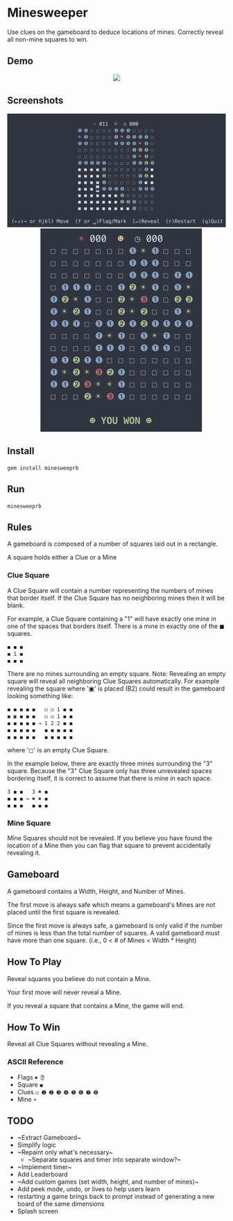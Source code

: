 # Minesweeper

Use clues on the gameboard to deduce locations of mines. Correctly reveal all non-mine squares to win.

## Demo
<p align="center">
  <a href="https://i.imgur.com/9VpbRzV.mp4"><img src="https://i.imgur.com/9VpbRzV.jpg?fbplay" width="390"/></a>
</p>

## Screenshots
<p align="center">
  <img src="screenshots/play.png" width="940" />
  <img src="screenshots/win.png" width="394" />
</p>


## Install

```
gem install minesweeprb
```

## Run

```
minesweeprb
```

## Rules
A gameboard is composed of a number of squares laid out in a rectangle. 

A square holds either a Clue or a Mine

### Clue Square
A Clue Square will contain a number representing the numbers of mines that border itself. If the Clue Square has no neighboring mines then it will be blank.

For example, a Clue Square containing a "1" will have exactly one mine in one of the spaces that borders itself.
There is a mine in exactly one of the ◼ squares.
```
◼ ◼ ◼
◼ 1 ◼
◼ ◼ ◼
```

There are no mines surrounding an empty square. Note: Revealing an empty square will reveal all neighboring Clue Squares automatically. For example revealing the square where '▣' is placed (B2) could result in the gameboard looking something like:
```
◼ ◼ ◼ ◼ ◼   ◻ ◻ 1 ◼ ◼
◼ ▣ ◼ ◼ ◼   ◻ ◻ 1 ◼ ◼
◼ ◼ ◼ ◼ ◼ → 1 2 2 ◼ ◼
◼ ◼ ◼ ◼ ◼   ◼ ◼ ◼ ◼ ◼
◼ ◼ ◼ ◼ ◼   ◼ ◼ ◼ ◼ ◼
```
where '◻' is an empty Clue Square.

In the example below, there are exactly three mines surrounding the "3" square. Because the "3" Clue Square only has three unrevealed spaces bordering itself, it is correct to assume that there is mine in each space.
```
3 ◼ ◼   3 ✖ ◼
◼ ◼ ◼ → ✖ ✖ ◼
◼ ◼ ◼   ◼ ◼ ◼
```

### Mine Square
Mine Squares should not be revealed. If you believe you have found the location of a Mine then you can flag that square to prevent accidentally revealing it.

## Gameboard
A gameboard contains a Width, Height, and Number of Mines.

The first move is always safe which means a gameboard's Mines are not placed until the first square is revealed.

Since the first move is always safe, a gameboard is only valid if the number of mines is less than the total number of squares. A valid gameboard must have more than one square. (i.e., 0 < # of Mines < Width * Height)

## How To Play
Reveal squares you believe do not contain a Mine.

Your first move will never reveal a Mine.

If you reveal a square that contains a Mine, the game will end.

## How To Win
Reveal all Clue Squares without revealing a Mine.

### ASCII Reference
* Flags `✖ ⍰`
* Square `◼`
* Clues `◻ ➊ ➋ ➌ ➍ ➎ ➏ ➐ ➑`
* Mine `☀`


## TODO
* ~Extract Gameboard~
* Simplify logic
* ~Repaint only what's necessary~
  * ~Separate squares and timer into separate window?~
* ~Implement timer~
* Add Leaderboard
* ~Add custom games (set width, height, and number of mines)~
* Add peek mode, undo, or lives to help users learn
* restarting a game brings back to prompt instead of generating a new board of the same dimensions
* Splash screen
